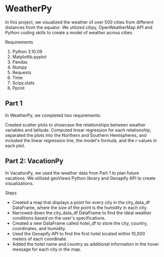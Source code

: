 # WeatherPy
In this project, we visualized the weather of over 500 cities from different distances from the equator. We utilized citipy, OpenWeatherMap API and Python coding skills to create a model of weather across cities.

Requirements
1) Python 3.10.09
2) Matplotlib.pyplot
3) Pandas
4) Numpy
5) Requests
6) Time
7) Scipy.stats
8) Pprint


## Part 1
In WeatherPy, we completed two requirements:

Created scatter plots to showcase the relationships between weather variables and latitude.
Computed linear regression for each relationship, separated the plots into the Northern and Southern Hemispheres, and included the linear regression line, the model's formula, and the r-values in each plot.

## Part 2: VacationPy
In VacationPy, we used the weather data from Part 1 to plan future vacations. We utilized geoViews Python library and Geoapify API to create visualizations.

Steps
* Created a map that displays a point for every city in the city_data_df DataFrame, where the size of the point is the humidity in each city.
* Narrowed down the city_data_df DataFrame to find the ideal weather conditions based on the user's specifications.
* Created a new DataFrame called hotel_df to store the city, country, coordinates, and humidity.
* Used the Geoapify API to find the first hotel located within 10,000 meters of each coordinate.
* Added the hotel name and country as additional information in the hover message for each city in the map.
